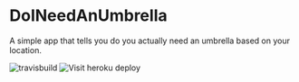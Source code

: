# DoINeedAnUmbrella

A simple app that tells you do you actually need an umbrella based on your location. 

![travisbuild](https://travis-ci.org/Branimir123/DoINeedAnUmbrella.svg?branch=master)
![Visit heroku deploy](https://doineedanumbrella.herokuapp.com/)
